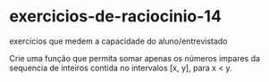# exercicios-de-raciocinio-14
 exercicios que medem a capacidade do aluno/entrevistado

Crie uma função que permita somar apenas os
números impares da sequencia de inteiros
contida no intervalos [x, y], para x < y.